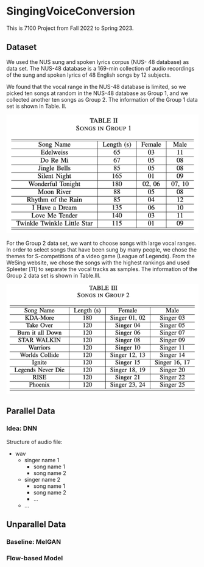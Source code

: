 # SingingVoiceConversion
This is 7100 Project from Fall 2022 to Spring 2023.
## Dataset
We used the NUS sung and spoken lyrics corpus (NUS- 48 database) as data set. The NUS-48 database is a 169-min collection of audio recordings of the sung and spoken lyrics of 48 English songs by 12 subjects.

We found that the vocal range in the NUS-48 database is limited, so we picked ten songs at random in the NUS-48 database as Group 1, and we collected another ten songs as Group 2. The information of the Group 1 data set is shown in Table. II.

![Table II](Images/Table2.png)

For the Group 2 data set, we want to choose songs with large vocal ranges. In order to select songs that have been sung by many people, we chose the themes for S-competitions of a video game (League of Legends). From the WeSing website, we chose the songs with the highest rankings and used Spleeter [11] to separate the vocal tracks as samples. The information of the Group 2 data set is shown in Table.III.

![Table III](Images/Table3.png)

## Parallel Data
### Idea: DNN

Structure of audio file:
+ wav
  + singer name 1
    + song name 1
    + song name 2
  + singer name 2
    + song name 1
    + song name 2
    + ...
  + ...

## Unparallel Data
### Baseline: MelGAN
### Flow-based Model
